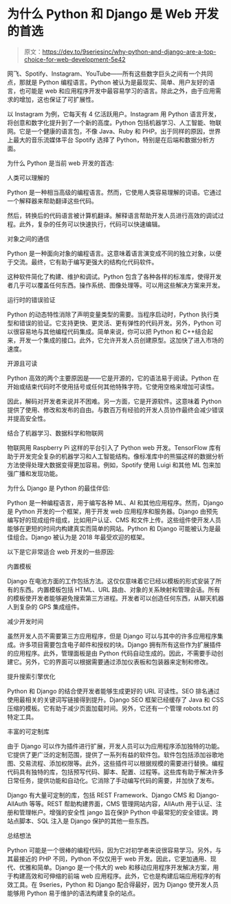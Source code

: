 # 为什么 Python 和 Django 是 Web 开发的首选

> 原文：<https://dev.to/9seriesinc/why-python-and-django-are-a-top-choice-for-web-development-5e42>

网飞、Spotify、Instagram、YouTube——所有这些数字巨头之间有一个共同点，那就是 Python 编程语言。Python 被认为是最现实、简单、用户友好的语言，也可能是 web 和应用程序开发中最容易学习的语言。除此之外，由于应用需求的增加，这也保证了可扩展性。

以 Instagram 为例，它每天有 4 亿活跃用户。Instagram 用 Python 语言开发，将创意和数字化提升到了一个新的高度。Python 包括机器学习、人工智能、物联网。它是一个健康的语言包，不像 Java、Ruby 和 PHP。出于同样的原因，世界上最大的音乐流媒体平台 Spotify 选择了 Python，特别是在后端和数据分析方面。

为什么 Python 是当前 web 开发的首选:

人类可以理解的

Python 是一种相当高级的编程语言。然而，它使用人类容易理解的词语。它通过一个解释器来帮助翻译这些代码。

然后，转换后的代码语言被计算机翻译。解释语言帮助开发人员进行高效的调试过程。此外，复杂的任务可以快速执行，代码可以快速编辑。

对象之间的通信

Python 是一种面向对象的编程语言。这意味着语言演变成不同的独立对象，以便于交流。最终，它有助于编写更强大的结构化代码软件。

这种软件简化了构建、维护和调试。Python 包含了各种各样的标准库，使得开发者几乎可以覆盖任何东西。操作系统、图像处理等。可以用这些解决方案来开发。

运行时的错误验证

Python 的动态特性消除了声明变量类型的需要。当程序启动时，Python 执行类型和错误的验证。它支持更快、更灵活、更有弹性的代码开发。另外，Python 可以很容易地与其他编程代码集成。简单来说，你可以把 Python 和 C++结合起来，开发一个集成的接口。此外，它允许开发人员创建原型。这加快了进入市场的速度。

开源且可读

Python 高效的两个主要原因是——它是开源的，它的语法易于阅读。Python 在开始或结束代码时不使用括号或任何其他特殊字符。它使用空格来增加可读性。

因此，解码对开发者来说并不困难。另一方面，它是开源软件。这意味着 Python 提供了使用、修改和发布的自由。与数百万有经验的开发人员协作最终会减少错误并提高安全性。

结合了机器学习、数据科学和物联网

物联网用 Raspberry Pi 这样的平台引入了 Python web 开发。TensorFlow 库有助于开发完全复杂的机器学习和人工智能结构。像标准库中的熊猫这样的数据分析方法使得处理大数据变得更加容易。例如，Spotify 使用 Luigi 和其他 ML 包来加强广播和发现功能。

为什么 Django 是 Python 的最佳伴侣:

Python 是一种编程语言，用于编写各种 ML、AI 和其他应用程序。然而，Django 是 Python 开发的一个框架，用于开发 web 应用程序和服务器。Django 由预先编写好的现成组件组成，比如用户认证、CMS 和文件上传。这些组件使开发人员能够在更短的时间内构建真实而简单的网站。Python 和 Django 可能被认为是最佳组合。Django 被认为是 2018 年最受欢迎的框架。

以下是它非常适合 web 开发的一些原因:

内置模板

Django 在电池方面的工作包括方法。这仅仅意味着它已经以模板的形式安装了所有的东西。内置模板包括 HTML、URL 路由、对象的关系映射和管理会话。所有的模板使开发者能够避免搜索第三方进程。开发者可以创造任何东西，从聊天机器人到复杂的 GPS 集成组件。

减少开发时间

虽然开发人员不需要第三方应用程序，但是 Django 可以与其中的许多应用程序集成。许多项目需要包含电子邮件和授权的块。Django 拥有所有这些作为扩展插件的应用程序。此外，管理面板是由 Python 代码自动生成的。因此，不需要手动创建它。另外，它的界面可以根据需要通过添加仪表板和包装器来定制和修改。

提升搜索引擎优化

Python 和 Django 的结合使开发者能够生成更好的 URL 可读性。SEO 排名通过使用最相关的关键词写链接得到提升。Django SEO 框架已经缓存了 Java 和 CSS 压缩的模板。它有助于减少页面加载时间。另外，它还有一个管理 robots.txt 的特定工具。

丰富的可定制库

由于 Django 可以作为插件进行扩展，开发人员可以为应用程序添加独特的功能。它提供了更广泛的定制范围，提供了一系列有益的软件包。软件包包括添加谷歌地图、交易流程、添加权限等。此外，这些插件可以根据规模的需要进行替换。编程代码具有独特的库，包括预写代码、脚本、配置、过程等。这些库有助于解决许多日常任务，提供功能和自动化。它消除了手动编写代码的需要，并加快了发布。

Django 有大量可定制的库，包括 REST Framework、Django CMS 和 Django-AllAuth 等等。REST 帮助构建界面，CMS 管理网站内容，AllAuth 用于认证、注册和管理帐户。增强的安全性 jango 旨在保护 Python 中最常犯的安全错误。跨站点脚本、SQL 注入是 Django 保护的其他一些东西。

总结想法

Python 可能是一个很棒的编程代码，因为它对初学者来说很容易学习。另外，与其最接近的 PHP 不同，Python 不仅仅用于 web 开发。因此，它更加通用、现代、优雅和简单。Django 是一个伟大的 web 和移动应用程序开发解决方案，用于构建高效和可伸缩的前端 web 应用程序。此外，它也是构建后端应用程序的有效工具。在 9series，Python 和 Django 配合得最好，因为 Django 使开发人员能够用 Python 易于维护的语法构建复杂的站点。